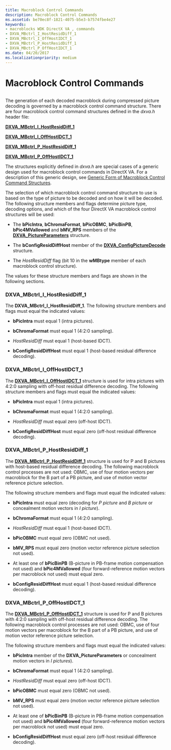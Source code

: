 ```yaml
---
title: Macroblock Control Commands
description: Macroblock Control Commands
ms.assetid: be70ec8f-1821-4075-b5e3-b7574fbe4e27
keywords:
- macroblocks WDK DirectX VA , commands
- DXVA_MBctrl_I_HostResidDiff_1
- DXVA_MBctrl_I_OffHostIDCT_1
- DXVA_MBctrl_P_HostResidDiff_1
- DXVA_MBctrl_P_OffHostIDCT_1
ms.date: 04/20/2017
ms.localizationpriority: medium
---
```


# Macroblock Control Commands


## <span id="ddk_macroblock_control_commands_gg"></span><span id="DDK_MACROBLOCK_CONTROL_COMMANDS_GG"></span>


The generation of each decoded macroblock during compressed picture decoding is governed by a macroblock control command structure. There are four macroblock control command structures defined in the *dxva.h* header file:

[**DXVA\_MBctrl\_I\_HostResidDiff\_1**](https://msdn.microsoft.com/library/windows/hardware/ff563983)

[**DXVA\_MBctrl\_I\_OffHostIDCT\_1**](https://msdn.microsoft.com/library/windows/hardware/ff563989)

[**DXVA\_MBctrl\_P\_HostResidDiff\_1**](https://msdn.microsoft.com/library/windows/hardware/ff563993)

[**DXVA\_MBctrl\_P\_OffHostIDCT\_1**](https://msdn.microsoft.com/library/windows/hardware/ff563997)

The structures explicitly defined in *dxva.h* are special cases of a generic design used for macroblock control commands in DirectX VA. For a description of this generic design, see [Generic Form of Macroblock Control Command Structures](generic-form-of-macroblock-control-command-structures.md).

The selection of which macroblock control command structure to use is based on the type of picture to be decoded and on how it will be decoded. The following structure members and flags determine picture type, decoding options, and which of the four DirectX VA macroblock control structures will be used:

-   The **bPicIntra**, **bChromaFormat**, **bPicOBMC**, **bPicBinPB**, **bPic4MVallowed** and **bMV\_RPS** members of the [**DXVA\_PictureParameters**](https://msdn.microsoft.com/library/windows/hardware/ff564012) structure.

-   The **bConfigResidDiffHost** member of the [**DXVA\_ConfigPictureDecode**](https://msdn.microsoft.com/library/windows/hardware/ff563133) structure.

-   The *HostResidDiff* flag (bit 10 in the **wMBtype** member of each macroblock control structure).

The values for these structure members and flags are shown in the following sections.

### <span id="DXVA_MBctrl_I_HostResidDiff_1"></span><span id="dxva_mbctrl_i_hostresiddiff_1"></span><span id="DXVA_MBCTRL_I_HOSTRESIDDIFF_1"></span>DXVA\_MBctrl\_I\_HostResidDiff\_1

The **DXVA\_MBctrl\_I\_HostResidDiff\_1**. The following structure members and flags must equal the indicated values:

-   **bPicIntra** must equal 1 (intra pictures).

-   **bChromaFormat** must equal 1 (4:2:0 sampling).

-   *HostResidDiff* must equal 1 (host-based IDCT).

-   **bConfigResidDiffHost** must equal 1 (host-based residual difference decoding).

### <span id="DXVA_MBctrl_I_OffHostIDCT_1"></span><span id="dxva_mbctrl_i_offhostidct_1"></span><span id="DXVA_MBCTRL_I_OFFHOSTIDCT_1"></span>DXVA\_MBctrl\_I\_OffHostIDCT\_1

The [**DXVA\_MBctrl\_I\_OffHostIDCT\_1**](https://msdn.microsoft.com/library/windows/hardware/ff563989) structure is used for intra pictures with 4:2:0 sampling with off-host residual difference decoding. The following structure members and flags must equal the indicated values:

-   **bPicIntra** must equal 1 (intra pictures).

-   **bChromaFormat** must equal 1 (4:2:0 sampling).

-   *HostResidDiff* must equal zero (off-host IDCT).

-   **bConfigResidDiffHost** must equal zero (off-host residual difference decoding).

### <span id="DXVA_MBctrl_P_HostResidDiff_1"></span><span id="dxva_mbctrl_p_hostresiddiff_1"></span><span id="DXVA_MBCTRL_P_HOSTRESIDDIFF_1"></span>DXVA\_MBctrl\_P\_HostResidDiff\_1

The [**DXVA\_MBctrl\_P\_HostResidDiff\_1**](https://msdn.microsoft.com/library/windows/hardware/ff563993) structure is used for P and B pictures with host-based residual difference decoding. The following macroblock control processes are not used: OBMC, use of four motion vectors per macroblock for the B part of a PB picture, and use of motion vector reference picture selection.

The following structure members and flags must equal the indicated values:

-   **bPicIntra** must equal zero (decoding for *P picture* and *B picture* or concealment motion vectors in *I picture*).

-   **bChromaFormat** must equal 1 (4:2:0 sampling).

-   *HostResidDiff* must equal 1 (host-based IDCT).

-   **bPicOBMC** must equal zero (OBMC not used).

-   **bMV\_RPS** must equal zero (motion vector reference picture selection not used).

-   At least one of **bPicBinPB** (B-picture in PB-frame motion compensation not used) and **bPic4MVallowed** (four forward-reference motion vectors per macroblock not used) must equal zero.

-   **bConfigResidDiffHost** must equal 1 (host-based residual difference decoding).

### <span id="DXVA_MBctrl_P_OffHostIDCT_1"></span><span id="dxva_mbctrl_p_offhostidct_1"></span><span id="DXVA_MBCTRL_P_OFFHOSTIDCT_1"></span>DXVA\_MBctrl\_P\_OffHostIDCT\_1

The [**DXVA\_MBctrl\_P\_OffHostIDCT\_1**](https://msdn.microsoft.com/library/windows/hardware/ff563997) structure is used for P and B pictures with 4:2:0 sampling with off-host residual difference decoding. The following macroblock control processes are not used: OBMC, use of four motion vectors per macroblock for the B part of a PB picture, and use of motion vector reference picture selection.

The following structure members and flags must equal the indicated values:

-   **bPicIntra** member of the **DXVA\_PictureParameters** or concealment motion vectors in *I pictures*).

-   **bChromaFormat** must equal 1 (4:2:0 sampling).

-   *HostResidDiff* must equal zero (off-host IDCT).

-   **bPicOBMC** must equal zero (OBMC not used).

-   **bMV\_RPS** must equal zero (motion vector reference picture selection not used).

-   At least one of **bPicBinPB** (B-picture in PB-frame motion compensation not used) and **bPic4MVallowed** (four forward-reference motion vectors per macroblock not used) must equal zero.

-   **bConfigResidDiffHost** must equal zero (off-host residual difference decoding).

 

 





